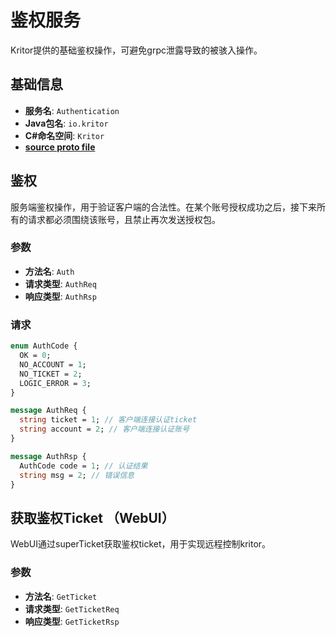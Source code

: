 # 鉴权服务

Kritor提供的基础鉴权操作，可避免grpc泄露导致的被骇入操作。

## 基础信息

- **服务名**: `Authentication`
- **Java包名**: `io.kritor`
- **C#命名空间**: `Kritor`
- **[source proto file](https://github.com/whitechi73/kritor/blob/master/protos/src/main/proto/kritor/authenticate.proto)**

## 鉴权

服务端鉴权操作，用于验证客户端的合法性。在某个账号授权成功之后，接下来所有的请求都必须围绕该账号，且禁止再次发送授权包。

### 参数

- **方法名**: `Auth`
- **请求类型**: `AuthReq`
- **响应类型**: `AuthRsp`

### 请求

```protobuf
enum AuthCode {
  OK = 0;
  NO_ACCOUNT = 1;
  NO_TICKET = 2;
  LOGIC_ERROR = 3;
}

message AuthReq {
  string ticket = 1; // 客户端连接认证ticket
  string account = 2; // 客户端连接认证账号
}

message AuthRsp {
  AuthCode code = 1; // 认证结果
  string msg = 2; // 错误信息
}
```
## 获取鉴权Ticket （WebUI）

WebUI通过superTicket获取鉴权ticket，用于实现远程控制kritor。

### 参数

- **方法名**: `GetTicket`
- **请求类型**: `GetTicketReq`
- **响应类型**: `GetTicketRsp`
